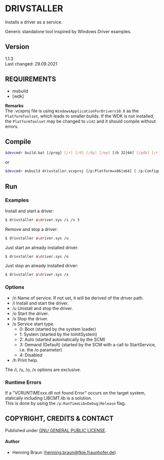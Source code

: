 # DRIVSTALLER #
Installs a driver as a service.

Generic standalone tool inspired by Windows Driver examples.


## Version ##
1.1.3  
Last changed: 29.09.2021


## REQUIREMENTS ##
- msbuild
- [wdk]

**Remarks**  
The .vcxproj file is using `WindowsApplicationForDrivers10.0` as the `PlatformToolset`, which leads to smaller builds. 
If the WDK is not installed, the `PlatformToolset` may be changed to `v142` and it should compile without errors.


## Compile ##
```bash
$devcmd> build.bat [/prog] [/r] [/d] [/dp] [/ep] [/b 32|64] [/pdb] [/rtl] [/h]
```
or
```bash
$devcmd> msbuild drivstaller.vcxproj [/p:Platform=x86|x64] [ /p:Configuration=Debug|Release] [/p:RunTimeLib=Debug|Release] [/p:PDB=0|1]
```

## Run ##
### Examples ###
Install and start a driver:
```bash
$ drivstaller a\driver.sys /i /s 3
```

Remove and stop a driver:
```bash
$ drivstaller a\driver.sys /u
```

Just start an already installed driver:
```bash
$ drivstaller a\driver.sys /o
```

Just stop an already installed driver:
```bash
$ drivstaller a\driver.sys /x
```
### Options ###
* /n Name of service. If not set, it will be derived of the driver path.
* /i Install and start the driver.
* /u Unistall and stop the driver.
* /o Start the driver.
* /x Stop the driver.
* /s Service start type. 
	* 0: Boot (started by the system loader) 
	* 1: System (started by the IoInitSystem)
	* 2: Auto (started automatically by the SCM)
	* 3: Demand (Default) (started by the SCM with a call to StartService, i.e. the /o parameter)
	* 4: Disabled
* /h Print help.

The /i, /u, /o, /x options are exclusive.


### Runtime Errors ###
If a "VCRUNTIMExxx.dll not found Error" occurs on the target system, statically including LIBCMT.lib is a solution.  
This is done by using the `/p:RunTimeLib=Debug|Release` flag.


## COPYRIGHT, CREDITS & CONTACT ##
Published under [GNU GENERAL PUBLIC LICENSE](LICENSE).   

#### Author ####
- Henning Braun ([henning.braun@fkie.fraunhofer.de](henning.braun@fkie.fraunhofer.de)) 

